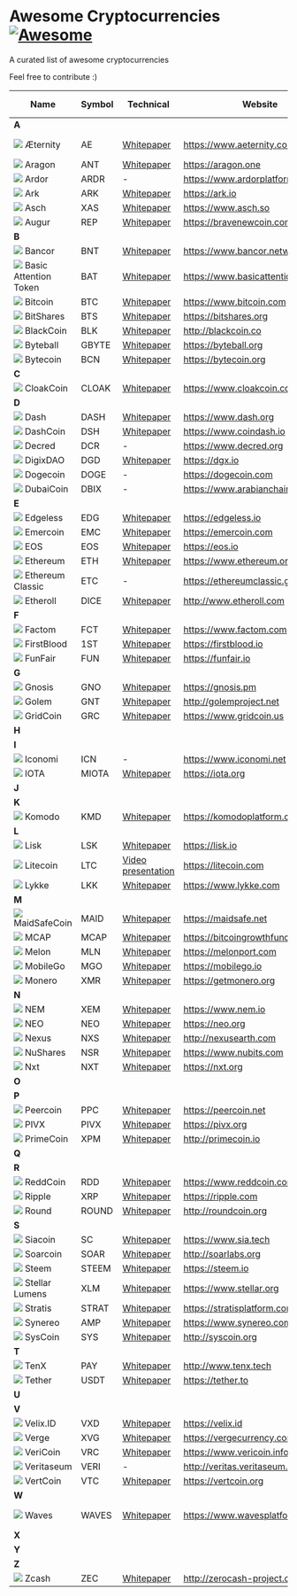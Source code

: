 # Awesome Cryptocurrencies [![Awesome](https://cdn.rawgit.com/sindresorhus/awesome/d7305f38d29fed78fa85652e3a63e154dd8e8829/media/badge.svg)](https://github.com/sindresorhus/awesome)

A curated list of awesome cryptocurrencies

Feel free to contribute :)


| Name  | Symbol | Technical | Website | Hash algorithm |
| ----- | ------ | --------- | ------- | -------------- |
| **A** |
| ![](images/aeternity.png?raw=true) Æternity | AE | [Whitepaper](https://blockchain.aeternity.com/%C3%A6ternity-blockchain-whitepaper.pdf) | https://www.aeternity.com | Cuckoo Cycle |
| ![](images/aragon.png?raw=true) Aragon | ANT | [Whitepaper](https://github.com/aragon/whitepaper/blob/master/Aragon%20Whitepaper.pdf) | https://aragon.one | - |
| ![](images/ardor.png?raw=true) Ardor | ARDR | - | https://www.ardorplatform.org | - |
| ![](images/ark.png?raw=true) Ark | ARK | [Whitepaper](https://ark.io/Whitepaper-ARK.pdf) | https://ark.io | DPoS  |
| ![](images/asch.png?raw=true) Asch | XAS | [Whitepaper](https://www.asch.so/asch-whitepaper-en.pdf) | https://www.asch.so | - |
| ![](images/augur.png?raw=true) Augur | REP | [Whitepaper](https://bravenewcoin.com/assets/Whitepapers/Augur-A-Decentralized-Open-Source-Platform-for-Prediction-Markets.pdf) | https://bravenewcoin.com | - |
| **B** |
| ![](images/bancor.png?raw=true) Bancor | BNT | [Whitepaper](https://www.bancor.network/static/Bancor_Protocol_Whitepaper_en.pdf) | https://www.bancor.network | -  |
| ![](images/basic.png?raw=true) Basic Attention Token | BAT | [Whitepaper](https://www.basicattentiontoken.org/BasicAttentionTokenWhitePaper-4.pdf) | https://www.basicattentiontoken.org | - |
| ![](images/bitcoin.png?raw=true) Bitcoin | BTC | [Whitepaper](https://bitcoin.org/bitcoin.pdf) | https://www.bitcoin.com | SHA-256d  |
| ![](images/bitshares.png?raw=true) BitShares | BTS | [Whitepaper](http://docs.bitshares.eu/_downloads/bitshares-financial-platform.pdf) | https://bitshares.org | SHA-512 |
| ![](images/blackcoin.png?raw=true) BlackCoin | BLK | [Whitepaper](http://blackcoin.co/blackcoin-pos-protocol-v2-whitepaper.pdf) | http://blackcoin.co | Scrypt |
| ![](images/byteball.png?raw=true) Byteball | GBYTE | [Whitepaper](https://byteball.org/Byteball.pdf) | https://byteball.org | - |
| ![](images/bytecoin.png?raw=true) Bytecoin | BCN | [Whitepaper](https://bytecoin.org/cryptonote/) | https://bytecoin.org | CryptoNight |
| **C** |
| ![](images/cloakcoin.png?raw=true) CloakCoin | CLOAK | [Whitepaper](https://www.cloakcoin.com/en/downloader.html?file=files/downloads/CloakCoin_ENIGMA_Whitepaper_v1.0.pdf) | https://www.cloakcoin.com | X13  |
| **D** |
| ![](images/dash.png?raw=true) Dash | DASH | [Whitepaper](https://github.com/dashpay/dash/wiki/Whitepaper) | https://www.dash.org | X11 |
| ![](images/dashcoin.png?raw=true) DashCoin | DSH | [Whitepaper](https://www.coindash.io/wp-content/uploads/2017/05/CoinDashwhitepaper-v0.3-051317.pdf) | https://www.coindash.io | CryptoNight  |
| ![](images/decred.png?raw=true) Decred | DCR | - | https://www.decred.org | Blake 256 |
| ![](images/digixdao.png?raw=true) DigixDAO | DGD | [Whitepaper](https://dgx.io/whitepaper.pdf) | https://dgx.io | - |
| ![](images/dogecoin.png?raw=true) Dogecoin | DOGE | - | https://dogecoin.com | Scrypt |
| ![](images/dubaicoin.png?raw=true) DubaiCoin | DBIX | - | https://www.arabianchain.org | - |
| **E** |
| ![](images/edgeless.png?raw=true) Edgeless | EDG | [Whitepaper](https://github.com/EdgelessCasino/White_paper/blob/master/White_Paper.pdf) | https://edgeless.io | - |
| ![](images/emercoin.png?raw=true) Emercoin | EMC | [Whitepaper](https://emercoin.com/static/files/pdf/whitepaper.pdf) | https://emercoin.com | SHA-256 |
| ![](images/eos.png?raw=true) EOS | EOS | [Whitepaper](https://github.com/EOSIO/Documentation/blob/master/TechnicalWhitePaper.md) | https://eos.io | DPoS |
| ![](images/ethereum.png?raw=true) Ethereum | ETH | [Whitepaper](https://github.com/ethereum/wiki/wiki/White-Paper) | https://www.ethereum.org | Ethash  |
| ![](images/ethereum-classic.png?raw=true) Ethereum Classic | ETC | - | https://ethereumclassic.github.io | Ethash  |
| ![](images/etheroll.png?raw=true) Etheroll | DICE | [Whitepaper](http://crowdfund.etheroll.com/etheroll-whitepaper.pdf) | http://www.etheroll.com | -  |
| **F** |
| ![](images/factom.png?raw=true) Factom | FCT | [Whitepaper](https://github.com/FactomProject/FactomDocs/blob/master/Factom_Whitepaper.pdf) | https://www.factom.com | - |
| ![](images/firstblood.png?raw=true) FirstBlood | 1ST | [Whitepaper](https://github.com/Firstbloodio/white-paper/blob/master/FirstBlood_White_Paper_EN.pdf) | https://firstblood.io | -  |
| ![](images/funfair.png?raw=true) FunFair | FUN | [Whitepaper](http://www.funfair.io/wp-content/uploads/2017/06/FunfairTechOverview.pdf) | https://funfair.io | - |
| **G** |
| ![](images/gnosis.png?raw=true) Gnosis | GNO | [Whitepaper](https://gnosis.pm/resources/default/pdf/gnosis_whitepaper.pdf) | https://gnosis.pm | - |
| ![](images/golem.png?raw=true) Golem | GNT | [Whitepaper](http://golemproject.net/doc/DraftGolemProjectWhitepaper.pdf) | http://golemproject.net | - |
| ![](images/gridcoin.png?raw=true) GridCoin | GRC | [Whitepaper](https://www.gridcoin.us/images/gridcoin-white-paper.pdf) | https://www.gridcoin.us | Scrypt |
| **H** |
| **I** |
| ![](images/iconomi.png?raw=true) Iconomi | ICN | - | https://www.iconomi.net | - |
| ![](images/iota.png?raw=true) IOTA | MIOTA | [Whitepaper](https://iota.org/IOTA_Whitepaper.pdf) | https://iota.org | Curl |
| **J** |
| **K** |
| ![](images/komodo.png?raw=true) Komodo | KMD | [Whitepaper](https://komodoplatform.com/downloads/Komodo_dPoW_Whitepaper_v1.pdf) | https://komodoplatform.com | Equihash |
| **L** |
| ![](images/lisk.png?raw=true) Lisk | LSK | [Whitepaper](https://github.com/slasheks/lisk-whitepaper/blob/development/LiskWhitepaper.md) | https://lisk.io | DPoS  |
| ![](images/litecoin.png?raw=true) Litecoin | LTC | [Video presentation](https://www.youtube.com/watch?v=U2KP8koYC3s) | https://litecoin.com | Scrypt |
| ![](images/lykke.png?raw=true) Lykke | LKK | [Whitepaper](https://www.lykke.com/Whitepaper_LykkeExchange.pdf) | https://www.lykke.com | - |
| **M** |
| ![](images/maidsafecoin.png?raw=true) MaidSafeCoin | MAID | [Whitepaper](https://github.com/maidsafe/Whitepapers/blob/master/Project-Safe.md) | https://maidsafe.net | - |
| ![](images/mcap.png?raw=true) MCAP | MCAP | [Whitepaper](https://bitcoingrowthfund.com/static/pdf/mcap-whitepaper.pdf) | https://bitcoingrowthfund.com/mcap | - |
| ![](images/melon.png?raw=true) Melon | MLN | [Whitepaper](https://github.com/melonproject/greenpaper) | https://melonport.com | - |
| ![](images/mobilego.png?raw=true) MobileGo | MGO | [Whitepaper](https://mobilego.io/pdf/MobileGo-Whitepaper.pdf) | https://mobilego.io | - |
| ![](images/monero.png?raw=true) Monero | XMR | [Whitepaper](https://github.com/monero-project/research-lab/blob/master/whitepaper/whitepaper.pdf) | https://getmonero.org | CryptoNight |
| **N** |
| ![](images/nem.png?raw=true) NEM | XEM | [Whitepaper](https://www.nem.io/NEM_techRef.pdf) | https://www.nem.io | SHA3-512 |
| ![](images/neo.png?raw=true) NEO | NEO | [Whitepaper](https://github.com/neo-project/neo/wiki/Whitepaper-1.1) | https://neo.org | SHA-256 |
| ![](images/nexus.png?raw=true) Nexus | NXS | [Whitepaper](http://nexusearth.com/downloads/nexus-peer-peer.pdf) | http://nexusearth.com | SHA3 |
| ![](images/nushares.png?raw=true) NuShares | NSR | [Whitepaper](https://www.nubits.com/assets/nu-whitepaper-23_sept_2014-en.pdf) | https://www.nubits.com | - |
| ![](images/nxt.png?raw=true) Nxt | NXT | [Whitepaper](https://nxtwiki.org/wiki/Whitepaper:Nxt) | https://nxt.org | SHA-256d |
| **O** |
| **P** |
| ![](images/peercoin.png?raw=true) Peercoin | PPC | [Whitepaper](https://peercoin.net/whitepaper) | https://peercoin.net | SHA-256d |
| ![](images/pivx.png?raw=true) PIVX | PIVX | [Whitepaper](https://pivx.org/wp-content/uploads/2017/03/PIVX-purple-paper-Technincal-Notes.pdf) | https://pivx.org | Quark |
| ![](images/primecoin.png?raw=true) PrimeCoin | XPM | [Whitepaper](http://primecoin.io/bin/primecoin-paper.pdf) | http://primecoin.io | Multiple |
| **Q** |
| **R** |
| ![](images/reddcoin.png?raw=true) ReddCoin | RDD | [Whitepaper](https://www.reddcoin.com/papers/PoSV.pdf) | https://www.reddcoin.com | Scrypt  |
| ![](images/ripple.png?raw=true) Ripple | XRP | [Whitepaper](https://ripple.com/files/ripple_consensus_whitepaper.pdf) | https://ripple.com | ECDSA |
| ![](images/round.png?raw=true) Round | ROUND | [Whitepaper](http://roundcoin.org/storage/white_paper.pdf) | http://roundcoin.org | - |
| **S** |
| ![](images/siacoin.png?raw=true) Siacoin | SC | [Whitepaper](https://www.sia.tech/whitepaper.pdf) | https://www.sia.tech | Blake2b |
| ![](images/soarcoin.png?raw=true) Soarcoin | SOAR | [Whitepaper](https://github.com/neowenyuan27/SoarCoin/blob/master/whitepaper) | http://soarlabs.org | -  |
| ![](images/steem.png?raw=true) Steem | STEEM | [Whitepaper](https://steem.io/SteemWhitePaper.pdf) | https://steem.io | - |
| ![](images/stellar.png?raw=true) Stellar Lumens | XLM | [Whitepaper](https://medium.com/a-stellar-journey/on-worldwide-consensus-359e9eb3e949) | https://www.stellar.org | -  |
| ![](images/stratis.png?raw=true) Stratis | STRAT | [Whitepaper](https://stratisplatform.com/files/Stratis_Whitepaper.pdf) | https://stratisplatform.com | X13  |
| ![](images/synereo.png?raw=true) Synereo | AMP | [Whitepaper](https://github.com/synereo/synereo.github.io/blob/master/whitepapers/synereo.pdf) | https://www.synereo.com | - |
| ![](images/syscoin.png?raw=true) SysCoin | SYS | [Whitepaper](http://syscoin.org/whitepaper.pdf) | http://syscoin.org | Scrypt |
| **T** |
| ![](images/tenx.png?raw=true) TenX | PAY | [Whitepaper](http://www.tenx.tech/whitepaper/tenx_whitepaper.pdf) | http://www.tenx.tech | - |
| ![](images/tether.png?raw=true) Tether | USDT | [Whitepaper](https://tether.to/wp-content/uploads/2015/04/Tether-White-Paper.pdf) | https://tether.to | - |
| **U** |
| **V** |
| ![](images/velix.png?raw=true) Velix.ID | VXD | [Whitepaper](https://www.velix.id/assets/Velix.ID%20White%20Paper.pdf) | https://velix.id | - |
| ![](images/verge.png?raw=true) Verge | XVG | [Whitepaper](https://github.com/vergecurrency/Verge-Blackpaper/blob/master/Verge-Anonymity-Centric-CryptoCurrency.pdf) | https://vergecurrency.com | Multiple |
| ![](images/vericoin.png?raw=true) VeriCoin | VRC | [Whitepaper](https://www.vericoin.info/downloads/VeriCoinPoSTWhitePaper10May2015.pdf) | https://www.vericoin.info | Scrypt |
| ![](images/veritaseum.png?raw=true) Veritaseum | VERI | - | http://veritas.veritaseum.com | - |
| ![](images/vertcoin.png?raw=true) VertCoin | VTC | [Whitepaper](https://vertcoin.org/Vertcoin-DavidMuller.pdf) | https://vertcoin.org | Scrypt-n |
| **W** |
| ![](images/waves.png?raw=true) Waves | WAVES | [Whitepaper](https://blog.wavesplatform.com/waves-whitepaper-164dd6ca6a23) | https://www.wavesplatform.com | Leased POS  |
| **X** |
| **Y** |
| **Z** |
| ![](images/zcash.png?raw=true) Zcash | ZEC | [Whitepaper](http://zerocash-project.org/paper) | http://zerocash-project.org | Equihash |


[comment]: <> ("Never invest in a business you can’t understand." Warren Buffett)
